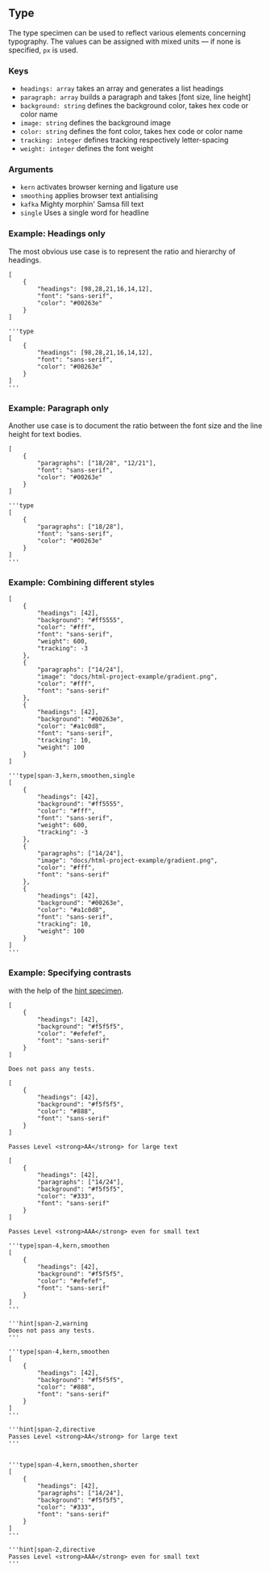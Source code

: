 
## Type

The type specimen can be used to reflect various elements concerning typography. The values can be assigned with mixed units — if none is specified, `px` is used.

### Keys

- `headings: array` takes an array and generates a list headings
- `paragraph: array` builds a paragraph and takes [font size, line height]
- `background: string` defines the background color, takes hex code or color name
- `image: string` defines the background image
- `color: string` defines the font color, takes hex code or color name
- `tracking: integer` defines tracking respectively letter-spacing
- `weight: integer` defines the font weight

### Arguments

- `kern` activates browser kerning and ligature use
- `smoothing` applies browser text antialising
- `kafka` Mighty morphin' Samsa fill text
- `single` Uses a single word for headline



### Example: Headings only

The most obvious use case is to represent the ratio and hierarchy of headings.

```type
[
    {
        "headings": [98,28,21,16,14,12],
        "font": "sans-serif",
        "color": "#00263e"
    }
]
```

```code
'''type
[
    {
        "headings": [98,28,21,16,14,12],
        "font": "sans-serif",
        "color": "#00263e"
    }
]
'''
```

### Example: Paragraph only

Another use case is to document the ratio between the font size and the line height for text bodies. 

```type
[
    {
        "paragraphs": ["18/28", "12/21"],
        "font": "sans-serif",
        "color": "#00263e"
    }
]
```


```code
'''type
[
    {
        "paragraphs": ["18/28"],
        "font": "sans-serif",
        "color": "#00263e"
    }
]
'''
```


### Example: Combining different styles

```type|span-3,kern,smoothen,single
[
    {
        "headings": [42],
        "background": "#ff5555",
        "color": "#fff",
        "font": "sans-serif",
        "weight": 600,
        "tracking": -3
    },
    {
        "paragraphs": ["14/24"],
        "image": "docs/html-project-example/gradient.png",
        "color": "#fff",
        "font": "sans-serif"
    },
    {
        "headings": [42],
        "background": "#00263e",
        "color": "#a1c0d8",
        "font": "sans-serif",
        "tracking": 10,
        "weight": 100
    }
]
```

```code|span-3
'''type|span-3,kern,smoothen,single
[
    {
        "headings": [42],
        "background": "#ff5555",
        "color": "#fff",
        "font": "sans-serif",
        "weight": 600,
        "tracking": -3
    },
    {
        "paragraphs": ["14/24"],
        "image": "docs/html-project-example/gradient.png",
        "color": "#fff",
        "font": "sans-serif"
    },
    {
        "headings": [42],
        "background": "#00263e",
        "color": "#a1c0d8",
        "font": "sans-serif",
        "tracking": 10,
        "weight": 100
    }
]
'''
```


### Example: Specifying contrasts

with the help of the [hint specimen](/#/hint).


```type|span-4,kern,smoothen
[
    {
        "headings": [42],
        "background": "#f5f5f5",
        "color": "#efefef",
        "font": "sans-serif"
    }
]
```

```hint|span-2,warning
Does not pass any tests.
```

```type|span-4,kern,smoothen
[
    {
        "headings": [42],
        "background": "#f5f5f5",
        "color": "#888",
        "font": "sans-serif"
    }
]
```

```hint|span-2,directive
Passes Level <strong>AA</strong> for large text
```


```type|span-4,kern,smoothen,shorter
[
    {
        "headings": [42],
        "paragraphs": ["14/24"],
        "background": "#f5f5f5",
        "color": "#333",
        "font": "sans-serif"
    }
]
```

```hint|span-2,directive
Passes Level <strong>AAA</strong> even for small text
```


```code|collapsed
'''type|span-4,kern,smoothen
[
    {
        "headings": [42],
        "background": "#f5f5f5",
        "color": "#efefef",
        "font": "sans-serif"
    }
]
'''

'''hint|span-2,warning
Does not pass any tests.
'''

'''type|span-4,kern,smoothen
[
    {
        "headings": [42],
        "background": "#f5f5f5",
        "color": "#888",
        "font": "sans-serif"
    }
]
'''

'''hint|span-2,directive
Passes Level <strong>AA</strong> for large text
'''


'''type|span-4,kern,smoothen,shorter
[
    {
        "headings": [42],
        "paragraphs": ["14/24"],
        "background": "#f5f5f5",
        "color": "#333",
        "font": "sans-serif"
    }
]
'''

'''hint|span-2,directive
Passes Level <strong>AAA</strong> even for small text
'''
```

